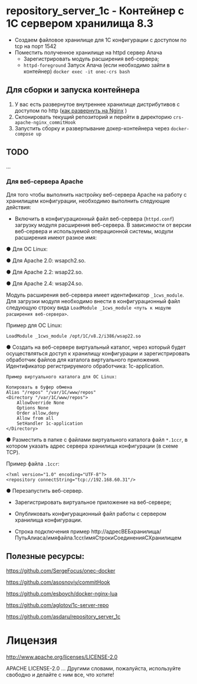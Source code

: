 # repository_server_1c - Контейнер с 1С сервером хранилища 8.3

- Создаем файловое хранилище для 1С конфигурации с доступом по tcp на порт 1542
- Поместить полученное хранилище на httpd сервер Апача
  - Зарегистрировать модуль расширения веб-сервера;
  - `httpd-foreground` Запуск Апача (если необходимо зайти в контейнер) `docker exec -it onec-crs bash`

## Для сборки и запуска контейнера

1. У вас есть развернутое внутреннее хранилище дистрибутивов с доступом по http ([как развернуть на Nginx](./static/README.md) )
2. Склонировать текущий репозиторий и перейти в директорию `crs-apache-nginx_commitHook`
3. Запустить сборку и развертывание докер-контейнера через `docker-compose up`

## TODO

...

### Для веб-сервера Apache

Для того чтобы выполнить настройку веб-сервера Apache на работу с хранилищем конфигурации, необходимо выполнить следующие действия:

- Включить в конфигурационный файл веб-сервера (`httpd.conf`) загрузку модуля расширения веб-сервера. В зависимости от версии веб-сервера и используемой операционной системы, модули расширения имеют разное имя:

● Для ОС Linux:

● Для Apache 2.0: wsapch2.so.

● Для Apache 2.2: wsap22.so.

● Для Apache 2.4: wsap24.so.

Модуль расширения веб-сервера имеет идентификатор `_1cws_module`. Для загрузки модуля необходимо внести в конфигурационный файл следующую строку вида `LoadModule _1cws_module <путь к модулю расширения веб-сервера>`.

Пример для ОС Linux:

```
LoadModule _1cws_module /opt/1C/v8.2/i386/wsap22.so
```

● Создать на веб-сервере виртуальный каталог, через который будет осуществляться доступ к хранилищу конфигурации и зарегистрировать обработчик файлов для каталога виртуального приложения. Идентификатор регистрируемого обработчика: 1c-application.

```
Пример виртуального каталога для ОС Linux:

Копировать в буфер обмена
Alias "/repos" "/var/1C/www/repos"
<Directory "/var/1C/www/repos">
    AllowOverride None
    Options None
    Order allow,deny
    Allow from all
    SetHandler 1c-application
</Directory>
```

● Разместить в папке с файлами виртуального каталога файл `*.1ccr`, в котором указать адрес сервера хранилища конфигурации (в схеме TCP).

Пример файла `.1ccr`:

```
<?xml version="1.0" encoding="UTF-8"?>
<repository connectString="tcp://192.168.60.31"/>
```

● Перезапустить веб-сервер.

- Зарегистрировать виртуальное приложение на веб-сервере;
- Опубликовать конфигурационный файл работы с сервером хранилища конфигурации.

- Строка подключения пример http://адресВЕБхранилища/ПутьАлиаса/имяфайла.1ccr/имяСтрокиСоединенияСХранилищем

## Полезные ресурсы:

https://github.com/SergeFocus/onec-docker

https://github.com/asosnoviy/commitHook

https://github.com/esboych/docker-nginx-lua

https://github.com/aglotov/1c-server-repo

https://github.com/asdaru/repository_server_1c

# Лицензия

http://www.apache.org/licenses/LICENSE-2.0

APACHE LICENSE-2.0 ... Другими словами, пожалуйста, используйте свободно и делайте с ним все, что хотите!

